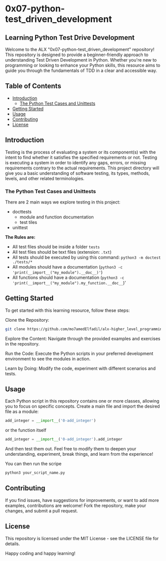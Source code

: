 # 0x07-python-test_driven_development 

## Learning Python Test Drive Development
Welcome to the ALX "0x07-python-test_driven_development" repository! This repository is designed to provide a beginner-friendly approach to understanding Test Driven Development in Python. Whether you're new to programming or looking to enhance your Python skills, this resource aims to guide you through the fundamentals of TDD in a clear and accessible way.

## Table of Contents
- [Introduction](#introduction)
	- [The Python Test Cases and Unittests](#the-python-test-cases-and-unittests)
- [Getting Started](#getting-started)
- [Usage](#usage)
- [Contributing](#contributing)
- [License](#license)

## Introduction

Testing is the process of evaluating a system or its component(s) with the intent to find whether it satisfies the specified requirements or not. Testing is executing a system in order to identify any gaps, errors, or missing requirements contrary to the actual requirements. This project directory will give you a basic understanding of software testing, its types, methods, levels, and other related terminologies.

### The Python Test Cases and Unittests
There are 2 main ways we explore testing in this project:
- docttests
	- module and function documentation
	- test tiles
- unittest

**The Rules are:**

- All test files should be inside a folder `tests`
- All test files should be text files (extension: `.txt`)
- All tests should be executed by using this command: `python3 -m doctest ./tests/*`
- All modules should have a documentation (`python3 -c 'print(__import__("my_module").__doc__)'`)
- All functions should have a documentation (`python3 -c 'print(__import__("my_module").my_function.__doc__`)'

## Getting Started

To get started with this learning resource, follow these steps:

Clone the Repository:
```bash
git clone https://github.com/mo7amedElfadil/alx-higher_level_programming.git
```
Explore the Content:
Navigate through the provided examples and exercises in the repository.

Run the Code:
Execute the Python scripts in your preferred development environment to see the modules in action.

Learn by Doing:
Modify the code, experiment with different scenarios and tests.

## Usage

Each Python script in this repository contains one or more classes, allowing you to focus on specific concepts. Create a main file and import the desired file as a module:
```python
add_integer = __import__('0-add_integer')
```
or the function itself
```python
add_integer = __import__('0-add_integer').add_integer
```
And then test them out. Feel free to modify them to deepen your understanding, experiment, break things, and learn from the experience!

You can then run the scripe
```bash
python3 your_script_name.py
```
## Contributing

If you find issues, have suggestions for improvements, or want to add more examples, contributions are welcome! Fork the repository, make your changes, and submit a pull request.

## License

This repository is licensed under the MIT License - see the LICENSE file for details.

Happy coding and happy learning!




